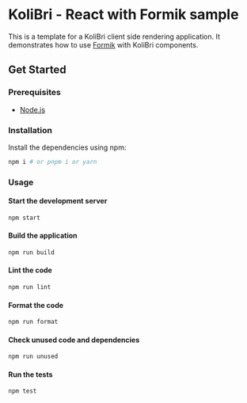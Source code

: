 # KoliBri - React with Formik sample

This is a template for a KoliBri client side rendering application.
It demonstrates how to use [Formik](https://formik.org/) with KoliBri components.

## Get Started

### Prerequisites

- [Node.js](https://nodejs.org/en/)

### Installation

Install the dependencies using npm:

```bash
npm i # or pnpm i or yarn
```

### Usage

#### Start the development server

```bash
npm start
```

#### Build the application

```bash
npm run build
```

#### Lint the code

```bash
npm run lint
```

#### Format the code

```bash
npm run format
```

#### Check unused code and dependencies

```bash
npm run unused
```

#### Run the tests

```bash
npm test
```

